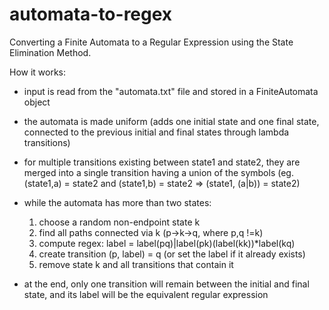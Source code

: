 # automata-to-regex
Converting a Finite Automata to a Regular Expression using the State Elimination Method.

How it works:
- input is read from the "automata.txt" file and stored in a FiniteAutomata object
- the automata is made uniform (adds one initial state and one final state, connected to the previous initial and final states through lambda transitions)
- for multiple transitions existing between state1 and state2, they are merged into a single transition having a union of the symbols
  (eg. (state1,a) = state2 and (state1,b) = state2 => (state1, (a|b)) = state2)
  
- while the automata has more than two states:
   1. choose a random non-endpoint state k
   2. find all paths connected via k (p->k->q, where p,q !=k)
   3. compute regex: label = label(pq)|label(pk)(label(kk))*label(kq)
   4. create transition (p, label) = q (or set the label if it already exists)
   5. remove state k and all transitions that contain it
- at the end, only one transition will remain between the initial and final state, and its label will be the equivalent regular expression

